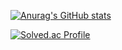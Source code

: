 [![Anurag's GitHub stats](https://github-readme-stats.vercel.app/api?username=jmsb02)](https://github.com/jmsb02/github-readme-stats)






[![Solved.ac Profile](http://mazassumnida.wtf/api/v2/generate_badge?boj=jmsb02)](https://solved.ac/jmsb02/)
